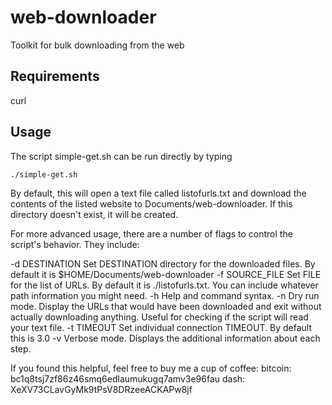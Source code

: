 # web-downloader
Toolkit for bulk downloading from the web

## Requirements
curl 

## Usage

The script simple-get.sh can be run directly by typing

	./simple-get.sh
	
By default, this will open a text file called listofurls.txt and download the contents of the listed website to Documents/web-downloader. If this directory doesn't exist, it will be created.

For more advanced usage, there are a number of flags to control the script's behavior. They include:

-d DESTINATION 	Set DESTINATION directory for the downloaded files. By default it is $HOME/Documents/web-downloader
-f SOURCE_FILE 	Set FILE for the list of URLs. By default it is ./listofurls.txt. You can include whatever path information you might need.
-h 				Help and command syntax.
-n				Dry run mode. Display the URLs that would have been downloaded and exit without actually downloading anything. Useful for checking if the script will read your text file.
-t TIMEOUT		Set individual connection TIMEOUT. By default this is 3.0
-v 				Verbose mode. Displays the additional information about each step.



If you found this helpful, feel free to buy me a cup of coffee:
bitcoin: bc1q8tsj7zf86z46smq6edlaumukugq7amv3e96fau
dash: XeXV73CLavGyMk9tPsV8DRzeeACKAPw8jf

